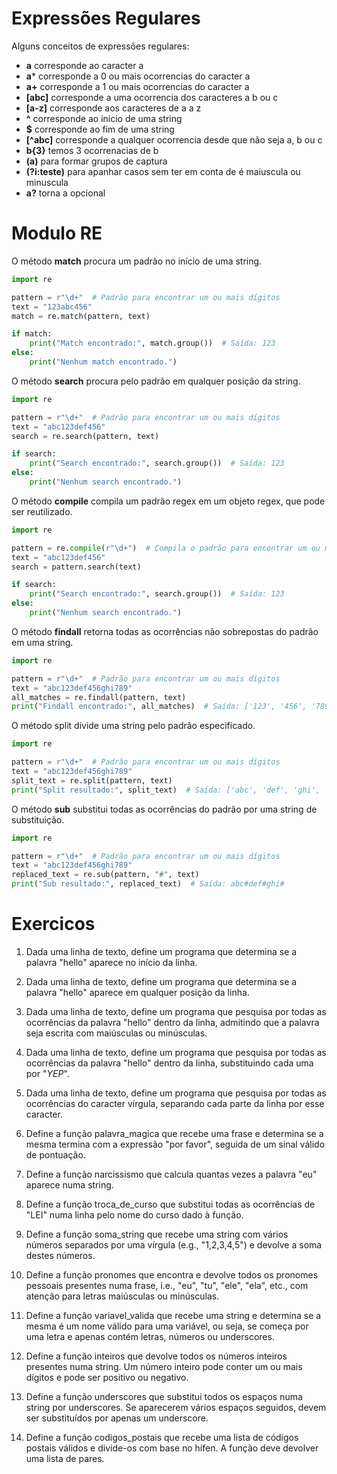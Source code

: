 # Expressões Regulares
Alguns conceitos de expressões regulares:
- **a** corresponde ao caracter a
- **a*** corresponde a 0 ou mais ocorrencias do caracter a
- **a+** corresponde a 1 ou mais ocorrencias do caracter a
- **[abc]** corresponde a uma ocorrencia dos caracteres a b ou c
- **[a-z]** corresponde aos caracteres de a a z
- **^** corresponde ao inicio de uma string
- **$** corresponde ao fim de uma string
- **[^abc]** corresponde a qualquer ocorrencia desde que não seja a, b ou c
- **b{3}** temos 3 ocorrenacias de b
- **(a)** para formar grupos de captura
- **(?i:teste)** para apanhar casos sem ter em conta de é maiuscula ou minuscula
- **a?** torna a opcional

# Modulo RE
O método **match** procura um padrão no início de uma string.
~~~ python
import re

pattern = r"\d+"  # Padrão para encontrar um ou mais dígitos
text = "123abc456"
match = re.match(pattern, text)

if match:
    print("Match encontrado:", match.group())  # Saída: 123
else:
    print("Nenhum match encontrado.")
~~~

O método **search** procura pelo padrão em qualquer posição da string.
~~~ python
import re

pattern = r"\d+"  # Padrão para encontrar um ou mais dígitos
text = "abc123def456"
search = re.search(pattern, text)

if search:
    print("Search encontrado:", search.group())  # Saída: 123
else:
    print("Nenhum search encontrado.")
~~~

O método **compile** compila um padrão regex em um objeto regex, que pode ser reutilizado.
~~~ python
import re

pattern = re.compile(r"\d+")  # Compila o padrão para encontrar um ou mais dígitos
text = "abc123def456"
search = pattern.search(text)

if search:
    print("Search encontrado:", search.group())  # Saída: 123
else:
    print("Nenhum search encontrado.")
~~~

O método **findall** retorna todas as ocorrências não sobrepostas do padrão em uma string.
~~~ python 
import re

pattern = r"\d+"  # Padrão para encontrar um ou mais dígitos
text = "abc123def456ghi789"
all_matches = re.findall(pattern, text)
print("Findall encontrado:", all_matches)  # Saída: ['123', '456', '789']
~~~

O método split divide uma string pelo padrão especificado.
~~~python 
import re

pattern = r"\d+"  # Padrão para encontrar um ou mais dígitos
text = "abc123def456ghi789"
split_text = re.split(pattern, text)
print("Split resultado:", split_text)  # Saída: ['abc', 'def', 'ghi', '']
~~~

O método **sub** substitui todas as ocorrências do padrão por uma string de substituição.
~~~ python
import re

pattern = r"\d+"  # Padrão para encontrar um ou mais dígitos
text = "abc123def456ghi789"
replaced_text = re.sub(pattern, "#", text)
print("Sub resultado:", replaced_text)  # Saída: abc#def#ghi#
~~~

# Exercicos

1. Dada uma linha de texto, define um programa que determina se a palavra "hello" aparece no início da linha.

2. Dada uma linha de texto, define um programa que determina se a palavra "hello" aparece em qualquer posição da linha.

3. Dada uma linha de texto, define um programa que pesquisa por todas as ocorrências da palavra "hello" dentro da linha, admitindo que a palavra seja escrita com maiúsculas ou minúsculas.

4. Dada uma linha de texto, define um programa que pesquisa por todas as ocorrências da palavra "hello" dentro da linha, substituindo cada uma por "*YEP*".

5. Dada uma linha de texto, define um programa que pesquisa por todas as ocorrências do caracter vírgula, separando cada parte da linha por esse caracter.

6. Define a função palavra_magica que recebe uma frase e determina se a mesma termina com a expressão "por favor", seguida de um sinal válido de pontuação.

7. Define a função narcissismo que calcula quantas vezes a palavra "eu" aparece numa string.

8. Define a função troca_de_curso que substitui todas as ocorrências de "LEI" numa linha pelo nome do curso dado à função.

9. Define a função soma_string que recebe uma string com vários números separados por uma vírgula (e.g., "1,2,3,4,5") e devolve a soma destes números.

10. Define a função pronomes que encontra e devolve todos os pronomes pessoais presentes numa frase, i.e., "eu", "tu", "ele", "ela", etc., com atenção para letras maiúsculas ou minúsculas.

11. Define a função variavel_valida que recebe uma string e determina se a mesma é um nome válido para uma variável, ou seja, se começa por uma letra e apenas contém letras, números ou underscores.

12. Define a função inteiros que devolve todos os números inteiros presentes numa string. Um número inteiro pode conter um ou mais dígitos e pode ser positivo ou negativo.

13. Define a função underscores que substitui todos os espaços numa string por underscores. Se aparecerem vários espaços seguidos, devem ser substituídos por apenas um underscore.

14. Define a função codigos_postais que recebe uma lista de códigos postais válidos e divide-os com base no hífen. A função deve devolver uma lista de pares.